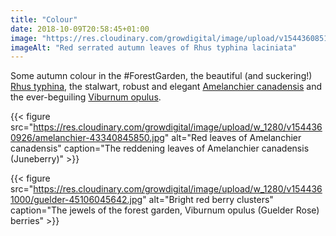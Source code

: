 ```yaml
---
title: "Colour"
date: 2018-10-09T20:58:45+01:00
image: "https://res.cloudinary.com/growdigital/image/upload/v1544360851/rhus-31281175558.jpg"
imageAlt: "Red serrated autumn leaves of Rhus typhina laciniata"
---
```


Some autumn colour in the #ForestGarden, the beautiful (and suckering!) [Rhus typhina](https://pfaf.org/user/plant.aspx?LatinName=Rhus+typhina), the stalwart, robust and elegant [Amelanchier canadensis](https://pfaf.org/user/plant.aspx?LatinName=Amelanchier+canadensis) and the ever-beguiling [Viburnum opulus](https://pfaf.org/user/Plant.aspx?LatinName=Viburnum+opulus). 

{{< figure src="https://res.cloudinary.com/growdigital/image/upload/w_1280/v1544360926/amelanchier-43340845850.jpg" alt="Red leaves of Amelanchier canadensis" caption="The reddening leaves of Amelanchier canadensis (Juneberry)" >}}

{{< figure src="https://res.cloudinary.com/growdigital/image/upload/w_1280/v1544361000/guelder-45106045642.jpg" alt="Bright red berry clusters" caption="The jewels of the forest garden, Viburnum opulus (Guelder Rose) berries" >}}
